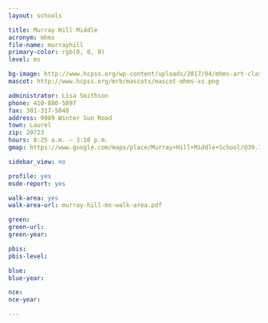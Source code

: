 ```yaml
---
layout: schools

title: Murray Hill Middle
acronym: mhms
file-name: murrayhill
primary-color: rgb(0, 0, 0)
level: ms

bg-image: http://www.hcpss.org/wp-content/uploads/2017/04/mhms-art-class-group.jpg
mascot: http://www.hcpss.org/mrb/mascots/mascot-mhms-xs.png

administrator: Lisa Smithson
phone: 410-880-5897
fax: 301-317-5048
address: 9989 Winter Sun Road
town: Laurel
zip: 20723
hours: 8:25 a.m. – 3:10 p.m.
gmap: https://www.google.com/maps/place/Murray+Hill+Middle+School/@39.1453682,-76.8607849,16.47z/data=!4m2!3m1!1s0x89b7ddda5322c467:0xfd0e0dab5e5ed65?hl=en

sidebar_view: no

profile: yes
msde-report: yes

walk-area: yes
walk-area-url: murray-hill-ms-walk-area.pdf

green:
green-url:
green-year:

pbis:
pbis-level:

blue: 
blue-year:

nce:
nce-year:

---
```

